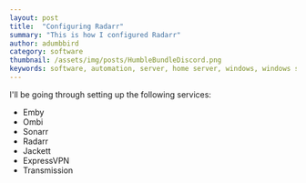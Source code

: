 ```yaml
---
layout: post
title:  "Configuring Radarr"
summary: "This is how I configured Radarr"
author: adumbbird
category: software
thumbnail: /assets/img/posts/HumbleBundleDiscord.png
keywords: software, automation, server, home server, windows, windows server, windows 11, emby, ombi, sonarr, radarr, jackett, transmission, expressvpn
---
```

I'll be going through setting up the following services:
- Emby
- Ombi
- Sonarr
- Radarr
- Jackett
- ExpressVPN
- Transmission